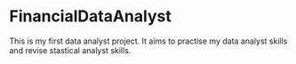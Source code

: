 # FinancialDataAnalyst
This is my first data analyst project. It aims to practise my data analyst skills and revise stastical analyst skills.
